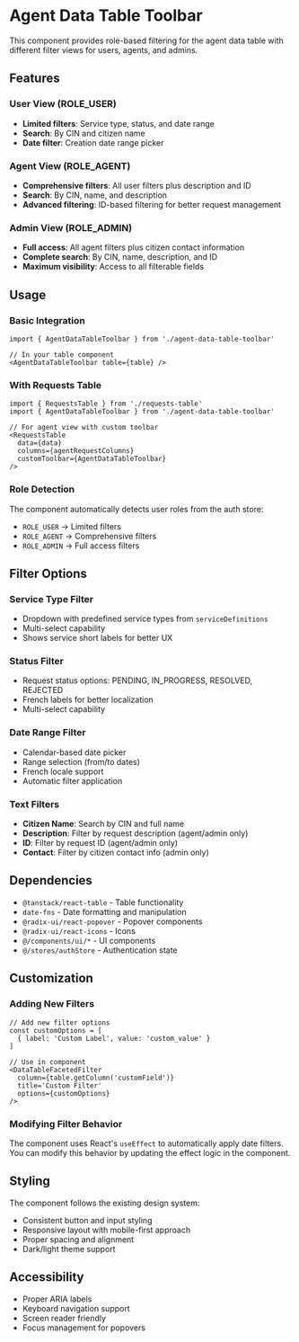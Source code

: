 # Agent Data Table Toolbar

This component provides role-based filtering for the agent data table with different filter views for users, agents, and admins.

## Features

### User View (ROLE_USER)
- **Limited filters**: Service type, status, and date range
- **Search**: By CIN and citizen name
- **Date filter**: Creation date range picker

### Agent View (ROLE_AGENT)
- **Comprehensive filters**: All user filters plus description and ID
- **Search**: By CIN, name, and description
- **Advanced filtering**: ID-based filtering for better request management

### Admin View (ROLE_ADMIN)
- **Full access**: All agent filters plus citizen contact information
- **Complete search**: By CIN, name, description, and ID
- **Maximum visibility**: Access to all filterable fields

## Usage

### Basic Integration

```tsx
import { AgentDataTableToolbar } from './agent-data-table-toolbar'

// In your table component
<AgentDataTableToolbar table={table} />
```

### With Requests Table

```tsx
import { RequestsTable } from './requests-table'
import { AgentDataTableToolbar } from './agent-data-table-toolbar'

// For agent view with custom toolbar
<RequestsTable 
  data={data} 
  columns={agentRequestColumns}
  customToolbar={AgentDataTableToolbar}
/>
```

### Role Detection

The component automatically detects user roles from the auth store:
- `ROLE_USER` → Limited filters
- `ROLE_AGENT` → Comprehensive filters  
- `ROLE_ADMIN` → Full access filters

## Filter Options

### Service Type Filter
- Dropdown with predefined service types from `serviceDefinitions`
- Multi-select capability
- Shows service short labels for better UX

### Status Filter
- Request status options: PENDING, IN_PROGRESS, RESOLVED, REJECTED
- French labels for better localization
- Multi-select capability

### Date Range Filter
- Calendar-based date picker
- Range selection (from/to dates)
- French locale support
- Automatic filter application

### Text Filters
- **Citizen Name**: Search by CIN and full name
- **Description**: Filter by request description (agent/admin only)
- **ID**: Filter by request ID (agent/admin only)
- **Contact**: Filter by citizen contact info (admin only)

## Dependencies

- `@tanstack/react-table` - Table functionality
- `date-fns` - Date formatting and manipulation
- `@radix-ui/react-popover` - Popover components
- `@radix-ui/react-icons` - Icons
- `@/components/ui/*` - UI components
- `@/stores/authStore` - Authentication state

## Customization

### Adding New Filters

```tsx
// Add new filter options
const customOptions = [
  { label: 'Custom Label', value: 'custom_value' }
]

// Use in component
<DataTableFacetedFilter
  column={table.getColumn('customField')}
  title='Custom Filter'
  options={customOptions}
/>
```

### Modifying Filter Behavior

The component uses React's `useEffect` to automatically apply date filters. You can modify this behavior by updating the effect logic in the component.

## Styling

The component follows the existing design system:
- Consistent button and input styling
- Responsive layout with mobile-first approach
- Proper spacing and alignment
- Dark/light theme support

## Accessibility

- Proper ARIA labels
- Keyboard navigation support
- Screen reader friendly
- Focus management for popovers

